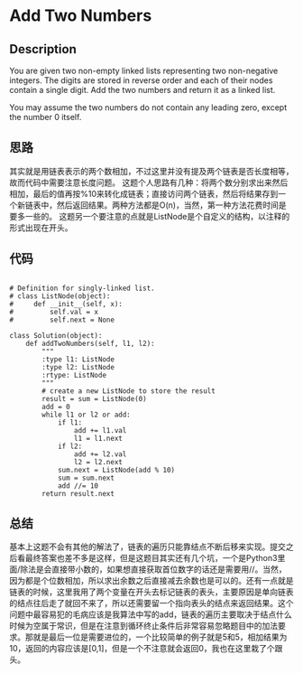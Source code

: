# Add Two Numbers

## Description

You are given two non-empty linked lists representing two non-negative integers. The digits are stored in reverse order and each of their nodes contain a single digit. Add the two numbers and return it as a linked list.

You may assume the two numbers do not contain any leading zero, except the number 0 itself.

## 思路

其实就是用链表表示的两个数相加，不过这里并没有提及两个链表是否长度相等，故而代码中需要注意长度问题。
这题个人思路有几种：将两个数分别求出来然后相加，最后的值再按%10来转化成链表；直接访问两个链表，然后将结果存到一个新链表中，然后返回结果。两种方法都是O(n)，当然，第一种方法花费时间是要多一些的。
这题另一个要注意的点就是ListNode是个自定义的结构，以注释的形式出现在开头。

## 代码

```

# Definition for singly-linked list.
# class ListNode(object):
#     def __init__(self, x):
#         self.val = x
#         self.next = None

class Solution(object):
    def addTwoNumbers(self, l1, l2):
        """
        :type l1: ListNode
        :type l2: ListNode
        :rtype: ListNode
        """
        # create a new ListNode to store the result
        result = sum = ListNode(0)
        add = 0
        while l1 or l2 or add:
            if l1:
                add += l1.val
                l1 = l1.next
            if l2:
                add += l2.val
                l2 = l2.next
            sum.next = ListNode(add % 10)
            sum = sum.next
            add //= 10
        return result.next
```

## 总结

基本上这题不会有其他的解法了，链表的遍历只能靠结点不断后移来实现。提交之后看最终答案也差不多是这样，但是这题目其实还有几个坑，一个是Python3里面/除法是会直接带小数的，如果想直接获取首位数字的话还是需要用//。当然，因为都是个位数相加，所以求出余数之后直接减去余数也是可以的。还有一点就是链表的时候，这里我用了两个变量在开头去标记链表的表头，主要原因是单向链表的结点往后走了就回不来了，所以还需要留一个指向表头的结点来返回结果。这个问题中最容易犯的毛病应该是我算法中写的add，链表的遍历主要取决于结点什么时候为空属于常识，但是在注意到循环终止条件后非常容易忽略题目中的加法要求。那就是最后一位是需要进位的，一个比较简单的例子就是5和5，相加结果为10，返回的内容应该是[0,1]，但是一个不注意就会返回0，我也在这里栽了个跟头。